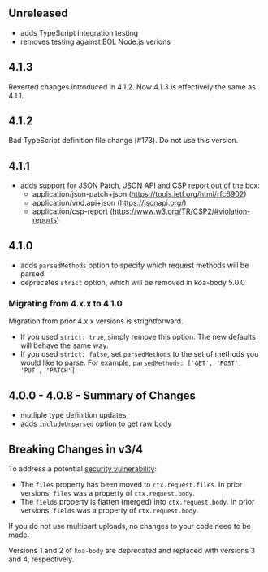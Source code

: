 ## Unreleased
- adds TypeScript integration testing
- removes testing against EOL Node.js verions

## 4.1.3
Reverted changes introduced in 4.1.2. Now 4.1.3 is effectively the same as 4.1.1.

## 4.1.2
Bad TypeScript definition file change (#173). Do not use this version.

## 4.1.1
- adds support for JSON Patch, JSON API and CSP report out of the box:
  - application/json-patch+json (https://tools.ietf.org/html/rfc6902)
  - application/vnd.api+json (https://jsonapi.org/)
  - application/csp-report (https://www.w3.org/TR/CSP2/#violation-reports)

## 4.1.0
- adds `parsedMethods` option to specify which request methods will be parsed
- deprecates `strict` option, which will be removed in koa-body 5.0.0

### Migrating from 4.x.x to 4.1.0
Migration from prior 4.x.x versions is strightforward.

- If you used `strict: true`, simply remove this option. The new defaults will behave the same way.
- If you used `strict: false`, set `parsedMethods` to the set of methods you would like to parse. For example, `parsedMethods: ['GET', 'POST', 'PUT', 'PATCH']`

## 4.0.0 - 4.0.8 - Summary of Changes
- mutliple type definition updates
- adds `includeUnparsed` option to get raw body

## Breaking Changes in v3/4
To address a potential [security vulnerability](https://snyk.io/vuln/npm:koa-body:20180127):
  - The `files` property has been moved to `ctx.request.files`. In prior versions, `files` was a property of `ctx.request.body`.
  - The `fields` property is flatten (merged) into `ctx.request.body`. In prior versions, `fields` was a property of `ctx.request.body`.

If you do not use multipart uploads, no changes to your code need to be made.

Versions 1 and 2 of `koa-body` are deprecated and replaced with versions 3 and 4, respectively.
